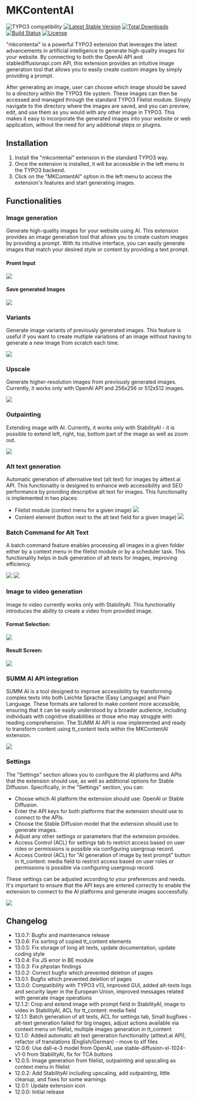 # MKContentAI

![TYPO3 compatibility](https://img.shields.io/badge/TYPO3-11.5%20%7C%2012.4-orange?maxAge=3600&style=flat-square&logo=typo3)
[![Latest Stable Version](https://img.shields.io/packagist/v/dmk/mkcontentai.svg?maxAge=3600&style=flat-square&logo=composer)](https://packagist.org/packages/dmk/mkcontentai)
[![Total Downloads](https://img.shields.io/packagist/dt/dmk/mkcontentai.svg?maxAge=3600&style=flat-square)](https://packagist.org/packages/dmk/mkcontentai)
[![Build Status](https://img.shields.io/github/actions/workflow/status/DMKEBUSINESSGMBH/typo3-mkcontentai/php.yml?branch=12.4&maxAge=3600&style=flat-square&logo=github-actions)](https://github.com/DMKEBUSINESSGMBH/typo3-mkcontentai/actions?query=workflow%3A%22PHP+Checks%22)
[![License](https://img.shields.io/packagist/l/dmk/mkcontentai.svg?maxAge=3600&style=flat-square&logo=gnu)](https://packagist.org/packages/dmk/mkcontentai)

"mkcontentai" is a powerful TYPO3 extension that leverages the latest advancements in artificial intelligence to generate high-quality images for your website. By connecting to both the OpenAI API and stablediffusionapi.com API, this extension provides an intuitive image generation tool that allows you to easily create custom images by simply providing a prompt.

After generating an image, user can choose which image should be saved to a directory within the TYPO3 file system. These images can then be accessed and managed through the standard TYPO3 Filelist module. Simply navigate to the directory where the images are saved, and you can preview, edit, and use them as you would with any other image in TYPO3. This makes it easy to incorporate the generated images into your website or web application, without the need for any additional steps or plugins.

## Installation

1. Install the "mkcontentai" extension in the standard TYPO3 way.
2. Once the extension is installed, it will be accessible in the left menu in the TYPO3 backend.
3. Click on the "MKContentAI" option in the left menu to access the extension's features and start generating images.

## Functionalities

### Image generation
Generate high-quality images for your website using AI. This extension provides an image generation tool that allows you to create custom images by providing a prompt. With its intuitive interface, you can easily generate images that match your desired style or content by providing a text prompt.

#### Promt Input
![](Documentation/Images/ImageGeneration/Image-generation-v12.png)

#### Save generated Images
![](Documentation/Images/ImageGeneration/Image-generation-examples-v12.png)

### Variants
Generate image variants of previously generated images. This feature is useful if you want to create multiple variations of an image without having to generate a new image from scratch each time.

![](Documentation/Images/Variants/Generated-variants-v12.png)

### Upscale
Generate higher-resolution images from previously generated images. Currently, it works only with OpenAI API and 256x256 or 512x512 images.

![](Documentation/Images/Upscale/upscaling-before-v12.png)

### Outpainting
Extending image with AI. Currently, it works only with StabilityAI - it is possible to extend left, right, top, bottom part of the image as well as zoom out.

![](Documentation/Images/Outpainting/zoomout-outpainting-v13.png)


### Alt text generation
Automatic generation of alternative text (alt text) for images by alttext.ai API. This functionality is designed to enhance web accessibility and SEO performance by providing descriptive alt text for images. This functionality is implemented in two places:

- Filelist module (context menu for a given image)
![](Documentation/Images/AltTextGeneration/Filelist-altext-generation-v12.png)
- Content element (button next to the alt text field for a given image)
![](Documentation/Images/AltTextGeneration/Images-tab-altext-generation-v12.png)

### Batch Command for Alt Text
A batch command feature enables processing all images in a given folder either by a context menu in the filelist module or by a scheduler task. This functionality helps in bulk generation of alt texts for images, improving efficiency.

![](Documentation/Images/BatchCommand/Batch-command-folder-v12.png)
![](Documentation/Images/BatchCommand/Batch-command-approve-v12.png)

### Image to video generation
Image to video currently works only with StabilityAI. This functionality introduces the ability to create a video from provided image.

#### Format Selection:
![](Documentation/Images/ImageToVideo/Image-to-video-function-v12.png)

#### Result Screen:
![](Documentation/Images/ImageToVideo/Image-to-video-result-v12.png)

### SUMM AI API integration
SUMM AI is a tool designed to improve accessibility by transforming complex texts into both Leichte Sprache (Easy Language) and Plain Language. These formats are tailored to make content more accessible, ensuring that it can be easily understood by a broader audience, including individuals with cognitive disabilities or those who may struggle with reading comprehension.
The SUMM AI API is now implemented and ready to transform content using tt_content texts within the MKContentAI extension.

![](Documentation/Images/SummAiAPI/summ-ai-example.png)

### Settings
The "Settings" section allows you to configure the AI platforms and APIs that the extension should use, as well as additional options for Stable Diffusion. Specifically, in the "Settings" section, you can:

- Choose which AI platform the extension should use: OpenAI or Stable Diffusion.
- Enter the API keys for both platforms that the extension should use to connect to the APIs.
- Choose the Stable Diffusion model that the extension should use to generate images.
- Adjust any other settings or parameters that the extension provides.
- Access Control (ACL) for settings tab to restrict access based on user roles or permissions is possible via configuring usergroup record.
- Access Control (ACL) for "AI generation of image by text prompt" button in tt_content: media field to restrict access based on user roles or permissions is possible via configuring usergroup record.

These settings can be adjusted according to your preferences and needs. It's important to ensure that the API keys are entered correctly to enable the extension to connect to the AI platforms and generate images successfully.

![](Documentation/Images/Settings/settings-v12.png)

## Changelog

- 13.0.7: Bugfix and maintenance release
- 13.0.6: Fix sorting of copied tt_content elements
- 13.0.5: Fix storage of long alt texts, update documentation, update coding style
- 13.0.4: Fix JS error in BE module
- 13.0.3: Fix phpstan findings
- 13.0.2: Correct bugfix which prevented deletion of pages
- 13.0.1: Bugfix which prevented deletion of pages
- 13.0.0: Compatibility with TYPO3 v13, improved GUI, added alt-texts logs and security layer in the European Union, improved messages related with generate image operations
- 12.1.2: Crop and extend image with prompt field in StabilityAI, image to video in StabilityAI, ACL for tt_content: media field
- 12.1.1: Batch generation of alt texts, ACL for settings tab, Small bugfixes - alt-text generation failed for big images, adjust actions available via context menu on filelist, multiple images generation in tt_content
- 12.1.0: Added automatic alt text generation functionality (alttext.ai API), refactor of translations (English/German) - move to xlf files
- 12.0.6: Use dall-e-3 model from OpenAI, use stable-diffusion-xl-1024-v1-0 from StabilityAI, fix for TCA buttons
- 12.0.5: Image generation from filelist, outpainting and upscaling as context menu in filelist
- 12.0.2: Add StabilityAI including upscaling, add outpainting, little cleanup, and fixes for some warnings
- 12.0.1: Update extension icon
- 12.0.0: Initial release
